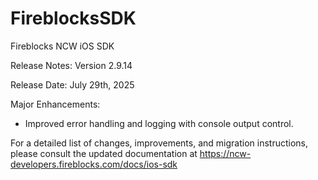 # FireblocksSDK

Fireblocks NCW iOS SDK 

Release Notes: Version 2.9.14

Release Date: July 29th, 2025

Major Enhancements:

- Improved error handling and logging with console output control.

For a detailed list of changes, improvements, and migration instructions, please consult the updated documentation at https://ncw-developers.fireblocks.com/docs/ios-sdk
